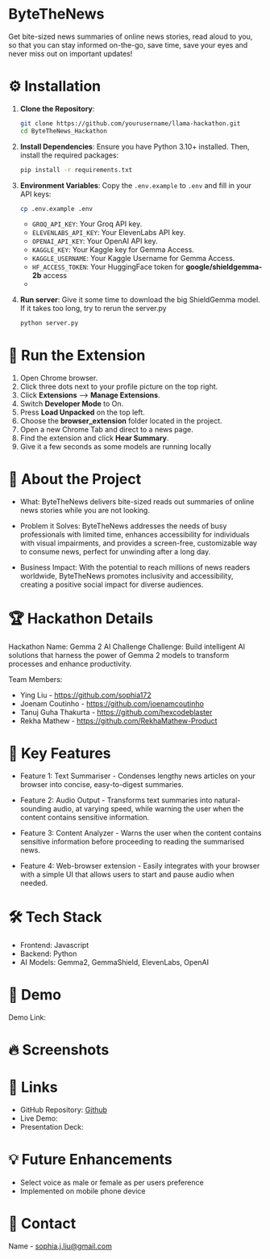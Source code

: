 # ByteTheNews
Get bite-sized news summaries of online news stories, read aloud to you, so that you can stay informed on-the-go, save time, save your eyes and never miss out on important updates!

# ⚙️ Installation

1. **Clone the Repository**:
   ```bash
   git clone https://github.com/yourusername/llama-hackathon.git
   cd ByteTheNews_Hackathon
   ```

2. **Install Dependencies**:
   Ensure you have Python 3.10+ installed. Then, install the required packages:
   ```bash
   pip install -r requirements.txt
   ```

3. **Environment Variables**:
   Copy the `.env.example` to `.env` and fill in your API keys:
   ```bash
   cp .env.example .env
   ```

   - `GROQ_API_KEY`: Your Groq API key.
   - `ELEVENLABS_API_KEY`: Your ElevenLabs API key.
   - `OPENAI_API_KEY`: Your OpenAI API key.
   - `KAGGLE_KEY`: Your Kaggle key for Gemma Access.
   - `KAGGLE_USERNAME`: Your Kaggle Username for Gemma Access.
   - `HF_ACCESS_TOKEN`: Your HuggingFace token for **google/shieldgemma-2b** access
   - 
4. **Run server**:
   Give it some time to download the big ShieldGemma model. If it takes too long, try to rerun the server.py
    ```bash
   python server.py
   ```
   
# 📑 Run the Extension
   1. Open Chrome browser.
   2. Click three dots next to your profile picture on the top right.
   3. Click **Extensions** --> **Manage Extensions**.
   4. Switch **Developer Mode** to On.
   5. Press **Load Unpacked** on the top left.
   6. Choose the **browser_extension** folder located in the project.
   7. Open a new Chrome Tab and direct to a news page.
   8. Find the extension and click **Hear Summary**.
   9. Give it a few seconds as some models are running locally


# 🚀 About the Project
- What: ByteTheNews delivers bite-sized reads out summaries of online news stories while you are not looking.

- Problem it Solves: ByteTheNews addresses the needs of busy professionals with limited time, enhances accessibility for individuals with visual impairments, and provides a screen-free, customizable way to consume news, perfect for unwinding after a long day.

- Business Impact: With the potential to reach millions of news readers worldwide, ByteTheNews promotes inclusivity and accessibility, creating a positive social impact for diverse audiences.

# 🏆 Hackathon Details

Hackathon Name: Gemma 2 AI Challenge
Challenge: Build intelligent AI solutions that harness the power of Gemma 2 models to transform processes and enhance productivity.

Team Members:
- Ying Liu - https://github.com/sophia172
- Joenam Coutinho - https://github.com/joenamcoutinho
- Tanuj Guha Thakurta - https://github.com/hexcodeblaster
- Rekha Mathew - https://github.com/RekhaMathew-Product

# 🎯 Key Features

- Feature 1: Text Summariser - Condenses lengthy news articles on your browser into concise, easy-to-digest summaries. 

- Feature 2: Audio Output - Transforms text summaries into natural-sounding audio, at varying speed, while warning the user when the content contains sensitive information. 

- Feature 3: Content Analyzer - Warns the user when the content contains sensitive information before proceeding to reading the summarised news. 

- Feature 4: Web-browser extension -  Easily integrates with your browser with a simple UI that allows users to start and pause audio when needed.  

# 🛠️ Tech Stack

- Frontend: Javascript
- Backend: Python
- AI Models: Gemma2, GemmaShield, ElevenLabs, OpenAI



# 🎥 Demo
Demo Link: 

# 🔥 Screenshots

# 🔗 Links
- GitHub Repository: [Github](https://github.com/sophia172/ByteTheNews_Hackthon) 
- Live Demo: 
- Presentation Deck: 

# 💡 Future Enhancements
- Select voice as male or female as per users preference 
- Implemented on mobile phone device 

# 📧 Contact
Name - sophia.j.liu@gmail.com